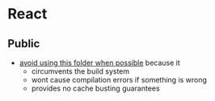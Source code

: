# React

## Public

- [avoid using this folder when possible](https://create-react-app.dev/docs/using-the-public-folder/) because it
  - circumvents the build system
  - wont cause compilation errors if something is wrong
  - provides no cache busting guarantees

